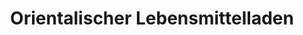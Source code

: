 ---
title: "Orientalischer Lebensmittelladen"
url: /erfurt/orientalischer-lebensmittelladen/
shop: Lebensmittel
---